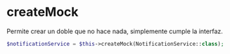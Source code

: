 # createMock

Permite crear un doble que no hace nada, simplemente cumple la interfaz.

```php
$notificationService = $this->createMock(NotificationService::class);
```
